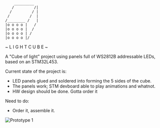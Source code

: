         _________
       /         /|
      /         / |
     /         /  |
    /________ /   |
    |o o o o |   /
    |o o o o |  /
    |o o o o | /
    |o o o o |/

~ L I G H T  C U B E ~

A "Cube of light" project using panels full of WS2812B addressable LEDs, based on an STM32L453.

Current state of the project is:
 - LED panels glued and soldered into forming the 5 sides of the cube.
 - The panels work; STM devboard able to play animations and whatnot.
 - HW design should be done. Gotta order it
 
Need to do:
 - Order it, assemble it.

![Prototype 1](https://raw.githubusercontent.com/IsikcanYilmaz/light_cube/master/misc/proto_preview1.jpg)
